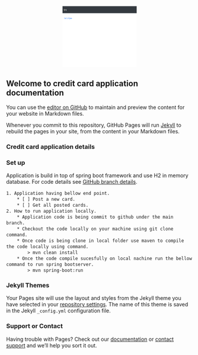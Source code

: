 <p align="center">
  <a href="https://getbootstrap.com/">
    <img src="https://github.com/priyanka-sharma15/credit-card-application/blob/gh-pages/images/home.PNG" alt="Bootstrap logo" width="200" height="165">
  </a>
</p>

## Welcome to credit card application documentation

You can use the [editor on GitHub](https://github.com/priyanka-sharma15/credit-card-application/edit/gh-pages/index.md) to maintain and preview the content for your website in Markdown files.

Whenever you commit to this repository, GitHub Pages will run [Jekyll](https://jekyllrb.com/) to rebuild the pages in your site, from the content in your Markdown files.

### Credit card application details
### Set up
Application is build in top of spring boot framework and use H2 in memory database.
For code details see [GitHub branch details](https://github.com/priyanka-sharma15/credit-card-application/tree/main).
```
1. Application having bellow end point. 
    * [ ] Post a new card.
    * [ ] Get all posted cards.
2. How to run application locally.
    * Application code is being commit to github under the main branch.
    * Checkout the code locally on your machine using git clone command.
    * Once code is being clone in local folder use maven to compile the code locally using command.
        > mvn clean install
    * Once the code compile sucesfully on local nachine run the bellow command to run spring bootserver.
        > mvn spring-boot:run
```

### Jekyll Themes

Your Pages site will use the layout and styles from the Jekyll theme you have selected in your [repository settings](https://github.com/priyanka-sharma15/credit-card-application/settings/pages). The name of this theme is saved in the Jekyll `_config.yml` configuration file.

### Support or Contact

Having trouble with Pages? Check out our [documentation](https://docs.github.com/categories/github-pages-basics/) or [contact support](https://support.github.com/contact) and we’ll help you sort it out.
